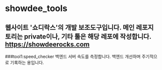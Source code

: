 # showdee_tools

웹사이트 '쇼디락스'의 개발 보조도구입니다.
메인 레포지토리는 private이나, 기타 툴은 해당 레포에 작성합니다.
https://showdeerocks.com
--
###tool1:speed_checker
백엔드 서버 속도를 측정합니다. 백엔드 개선하며 주기적으로 기록하는 용입니다.
